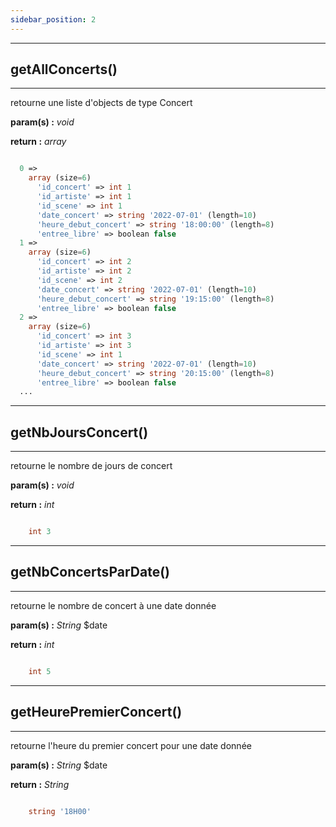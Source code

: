 ```yaml
---
sidebar_position: 2
---
```


------------------------------------------
## getAllConcerts()
------------------------------------------
retourne une liste d'objects de type Concert

**param(s) :** *void*

**return :** *array*

```php 

  0 => 
    array (size=6)
      'id_concert' => int 1
      'id_artiste' => int 1
      'id_scene' => int 1
      'date_concert' => string '2022-07-01' (length=10)
      'heure_debut_concert' => string '18:00:00' (length=8)
      'entree_libre' => boolean false
  1 => 
    array (size=6)
      'id_concert' => int 2
      'id_artiste' => int 2
      'id_scene' => int 2
      'date_concert' => string '2022-07-01' (length=10)
      'heure_debut_concert' => string '19:15:00' (length=8)
      'entree_libre' => boolean false
  2 => 
    array (size=6)
      'id_concert' => int 3
      'id_artiste' => int 3
      'id_scene' => int 1
      'date_concert' => string '2022-07-01' (length=10)
      'heure_debut_concert' => string '20:15:00' (length=8)
      'entree_libre' => boolean false
  ...

```

------------------------------------------
## getNbJoursConcert()
------------------------------------------
retourne le nombre de jours de concert

**param(s) :** *void*

**return :** *int*

```php 

    int 3

```

------------------------------------------
## getNbConcertsParDate()
------------------------------------------
retourne le nombre de concert à une date donnée

**param(s) :** *String* $date

**return :** *int*

```php 

    int 5

```

------------------------------------------
## getHeurePremierConcert()
------------------------------------------
retourne l'heure du premier concert pour une date donnée

**param(s) :** *String* $date

**return :** *String*

```php 

    string '18H00'

```

